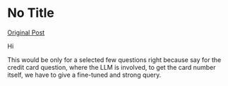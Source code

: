 # No Title

[Original Post](https://discourse.onlinedegree.iitm.ac.in/t/164277/91)

<p>Hi</p>
<p>This would be only for a selected few questions right because say for the credit card question, where the LLM is involved, to get the card number itself, we have to give a fine-tuned and strong query.</p>